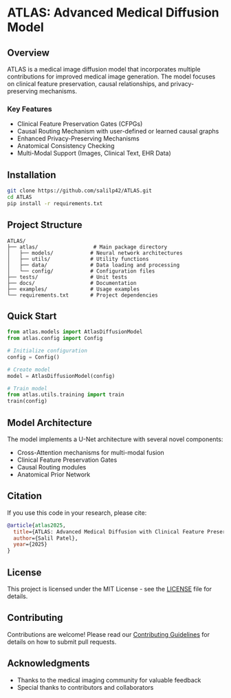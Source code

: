 # ATLAS: Advanced Medical Diffusion Model

## Overview
ATLAS is a medical image diffusion model that incorporates multiple contributions for improved medical image generation. The model focuses on clinical feature preservation, causal relationships, and privacy-preserving mechanisms.

### Key Features
- Clinical Feature Preservation Gates (CFPGs)
- Causal Routing Mechanism with user-defined or learned causal graphs
- Enhanced Privacy-Preserving Mechanisms
- Anatomical Consistency Checking
- Multi-Modal Support (Images, Clinical Text, EHR Data)

## Installation

```bash
git clone https://github.com/salilp42/ATLAS.git
cd ATLAS
pip install -r requirements.txt
```

## Project Structure
```
ATLAS/
├── atlas/                  # Main package directory
│   ├── models/            # Neural network architectures
│   ├── utils/             # Utility functions
│   ├── data/              # Data loading and processing
│   └── config/            # Configuration files
├── tests/                 # Unit tests
├── docs/                  # Documentation
├── examples/              # Usage examples
└── requirements.txt       # Project dependencies
```

## Quick Start

```python
from atlas.models import AtlasDiffusionModel
from atlas.config import Config

# Initialize configuration
config = Config()

# Create model
model = AtlasDiffusionModel(config)

# Train model
from atlas.utils.training import train
train(config)
```

## Model Architecture
The model implements a U-Net architecture with several novel components:
- Cross-Attention mechanisms for multi-modal fusion
- Clinical Feature Preservation Gates
- Causal Routing modules
- Anatomical Prior Network

## Citation
If you use this code in your research, please cite:

```bibtex
@article{atlas2025,
  title={ATLAS: Advanced Medical Diffusion with Clinical Feature Preservation and Causal Routing},
  author={Salil Patel},
  year={2025}
}
```

## License
This project is licensed under the MIT License - see the [LICENSE](LICENSE) file for details.

## Contributing
Contributions are welcome! Please read our [Contributing Guidelines](CONTRIBUTING.md) for details on how to submit pull requests.

## Acknowledgments
- Thanks to the medical imaging community for valuable feedback
- Special thanks to contributors and collaborators
